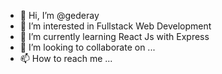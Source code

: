 - 👋 Hi, I’m @gederay
- 👀 I’m interested in Fullstack Web Development
- 🌱 I’m currently learning React Js with Express
- 💞️ I’m looking to collaborate on ...
- 📫 How to reach me ...

<!---
gederay/gederay is a ✨ special ✨ repository because its `README.md` (this file) appears on your GitHub profile.
You can click the Preview link to take a look at your changes.
--->
